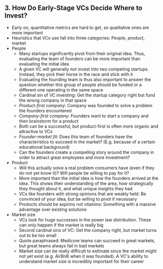 ## 3. How Do Early-Stage VCs Decide Where to Invest?

* Early on, quantitative metrics are hard to get, so qualitative ones are more important
* Heuristics that VCs use fall into three categories: People, product, market
* People
    * Many startups significantly pivot from their original idea. Thus, evaluating the team of founders can be more important than evaluating the initial idea
    * A given VC will generally not invest into two competing startups. Instead, they pick their horse in the race and stick with it
    * Evaluating the founding team is thus also important to answer the question whether this group of people should be funded or a different one operating in the same space
    * Cardinal sin of VC investing: Get the startup category right but fund the wrong company in that space
    * *Product-first company*: Company was founded to solve a problem the founders encountered
    * *Company-first company*: Founders want to start a company and then brainstorm for a product
    * Both can be a successful, but product-first is often more organic and attractive to VCs
    * *Founder-market fit*: Does this team of founders have the characteristics to succeed in the market? (E.g. because of a certain educational background)
    * Can the founders create a compelling story around the company in order to attract great employees and more investment?
* Product
    * Will this actually solve a real problem consumers have (even if they do not yet know it)? Will people be willing to pay for it?
    * More important than the initial idea is how the founders arrived at the idea. This shows their understanding of the area, how strategically they thought about it, and what unique insights they had
    * VCs like founders with strong opinions that are weakly held: Be convinced of your idea, but be willing to pivot if necessary
    * Products should be aspirins not vitamins: Something with a massive advantage over existing solutions
* Market size
    * VCs look for huge successes in the power law distribution. These can only happen if the market is really big
    * Second cardinal sins of VC: Get the company right, but market turns out to be too small
    * Quote paraphrased: Medicore teams can succeed in great markets, but great teams always fail in bad markets
    * Market size can be really difficult to estimate since the market might not yet exist (e.g. AirBnB when it was founded). A VC's ability to understand market size is incredibly important for their career
